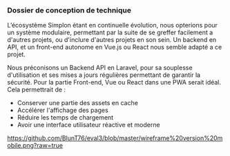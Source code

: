 
### Dossier de conception de technique

L’écosystème Simplon étant en continuelle évolution, nous opterions pour un système modulaire, 
permettant par la suite de se greffer facilement a d'autres projets, ou d'inclure d'autres projets en son sein. 
Un backend en API, et un front-end autonome en Vue.js ou React nous semble adapté a ce  projet. 

Nous préconisons un Backend API en Laravel, pour sa souplesse d'utilisation et ses mises a jours régulières permettant de garantir la sécurité.
Pour la partie Front-end, Vue ou React dans une  PWA serait idéal. Cela permettrait de :
*  Conserver une partie des assets en cache
*  Accélérer l'affichage des pages
*  Réduire les temps de chargement 
*  Avoir une interface utilisateur réactive et moderne

https://github.com/BlunT76/eval3/blob/master/wireframe%20version%20mobile.png?raw=true
